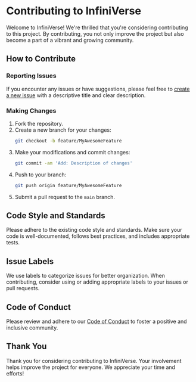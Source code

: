 # Contributing to InfiniVerse

Welcome to InfiniVerse! We're thrilled that you're considering contributing to this project. By contributing, you not only improve the project but also become a part of a vibrant and growing community.

## How to Contribute

### Reporting Issues

If you encounter any issues or have suggestions, please feel free to [create a new issue](https://github.com/Kvnbbg/InfiniVerse/issues) with a descriptive title and clear description.

### Making Changes

1. Fork the repository.
2. Create a new branch for your changes:
   ```bash
   git checkout -b feature/MyAwesomeFeature
   ```
3. Make your modifications and commit changes:
   ```bash
   git commit -am 'Add: Description of changes'
   ```
4. Push to your branch:
   ```bash
   git push origin feature/MyAwesomeFeature
   ```
5. Submit a pull request to the `main` branch.

## Code Style and Standards

Please adhere to the existing code style and standards. Make sure your code is well-documented, follows best practices, and includes appropriate tests.

## Issue Labels

We use labels to categorize issues for better organization. When contributing, consider using or adding appropriate labels to your issues or pull requests.

## Code of Conduct

Please review and adhere to our [Code of Conduct](CODE_OF_CONDUCT.md) to foster a positive and inclusive community.

## Thank You

Thank you for considering contributing to InfiniVerse. Your involvement helps improve the project for everyone. We appreciate your time and efforts!
